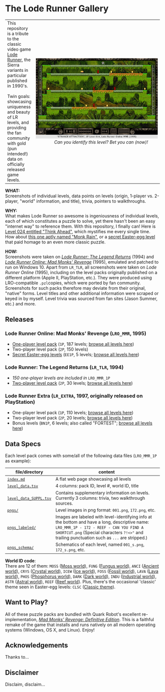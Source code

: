 # The Lode Runner Gallery


<table>
<tr><td>
This repository is a tribute to the classic video game <a href="https://en.wikipedia.org/wiki/Lode_Runner">Lode Runner</a>, the Sierra variants in particular published in 1990's.   
<br><br>
Twin goals: showcasing uniqueness and beauty of LR levels, and providing the fan community with gold (pun intended!) data on officially released game levels. 
</td>
<td width=490><img src="LRO_MMR_1P/pngs_labeled/LRO_MMR_1P - 014 - MOSS - STRANGE ATTRACTION.png" alt="Strange Attraction" width=480><br>
&nbsp; &nbsp; &nbsp; &nbsp; &nbsp; &nbsp;  &nbsp; &nbsp; <em>Can you identify this level? Bet you can (now)!</em> <!-- center tag does not work on GitHub -->
</td>
</tr>
</table>

<!--
This repository is a tribute to the classic video game [Lode Runner](https://en.wikipedia.org/wiki/Lode_Runner), the Sierra variants in particular.  Twin goals: showcasing uniqueness and beauty of LR levels, and providing the fan community with gold (pun intended!) data on officially released game levels. 

| <img src="LRO_MMR_1P/pngs_labeled/LRO_MMR_1P - 014 - MOSS - STRANGE ATTRACTION.png" alt="Strange Attraction" width=480> | 
|:--:| 
| *Can you identify this level? Bet you can (now)!* |
-->
	
<!--
<a href="LRO_MMR_1P/index.md#level-088"><img src="LRO_MMR_1P/pngs/088.png" alt="Ant Farm" width=320></a>

Below works on GitHub, but impossible to put caption
<img align=right src="LRO_MMR_1P/pngs_labeled/LRO_MMR_1P - 014 - MOSS - STRANGE ATTRACTION.png" alt="Strange Attraction" width=480>
--> 

<!-- works offline, but style does not work on GitHub
<figure style="float:right">
<img src="LRO_MMR_1P/pngs_labeled/LRO_MMR_1P - 014 - MOSS - STRANGE ATTRACTION.png" alt="Strange Attraction" width=480>
<center><figcaption><em>Can you identify this level? Bet you can (now)!</em></figcaption></center>
</figure>
-->


**WHAT:**<br>
Screenshots of individual levels, data points on levels (origin, 1-player vs. 2-player, "world" information, and title), trivia, pointers to walkthroughs. 

**WHY:**<br>
What makes Lode Runner so awesome is ingeniousness of individual levels, each of which constitutes a puzzle to solve, yet there hasn't been an easy "internet way" to reference them. With this repository, I finally can! 
Here is [Level 024 entitled "Think Ahead"](LRO_MMR_1P/index.md#level-024), which mystifies me every single time. 
How about <a href="LRO_MMR_1P/pngs_labeled/LRO_MMR_1P - 166 - REEF - MONK RAIN.png">this one aptly named "Monk Rain"</a>, or a [secret Easter-egg level](LRO_MMR_EE1P/index.md#level-002) that paid homage to an even more classic puzzle.  

<!-- [Level 083 "Disorderly Dig"](LRO_MMR_1P/index.md#level-083) which is a long-time favorite -->

**HOW:**<br>
Screenshots were taken on [_Lode Runner: The Legend Returns_](https://en.wikipedia.org/wiki/Lode_Runner:_The_Legend_Returns) (1994) and [_Lode Runner Online: Mad Monks' Revenge_](https://en.wikipedia.org/wiki/Lode_Runner_Online:_The_Mad_Monks%27_Revenge) (1995), emulated and patched to run on Windows 10. 
Apart from `LR_TLR`, all screenshots were taken on _Lode Runner Online_ (1995), including on the level packs originally published on a different platform (Apple II, PlayStation, etc.). They were produced using LRO-compatible `.pzl`copies, which were ported by fan community. Screenshots for such packs therefore may deviate from their original, "native" forms. 
Level titles and other additional information were scraped or keyed in by myself. 
Level trivia was sourced from fan sites (Jason Summer, etc.) and more. 



## Releases

### Lode Runner Online: Mad Monks' Revenge (`LRO_MMR`, 1995)

- [One-player level pack](LRO_MMR_1P/) (`1P`, 187 levels; [browse all levels here](LRO_MMR_1P/index.md)) 
- Two-player level pack (`2P`, 150 levels)
- [Secret Easter-egg levels](LRO_MMR_EE1P) (`EE1P`, 5 levels; [browse all levels here](LRO_MMR_EE1P/index.md))

### Lode Runner: The Legend Returns (`LR_TLR`, 1994)

- _150 one-player levels are included in_ `LRO_MMR_1P`
- [Two-player level pack](LR_TLR_2P/) (`2P`, 30 levels; [browse all levels here](LR_TLR_2P/index.md))

### Lode Runner Extra (`LR_EXTRA`, 1997, originally released on PlayStation)

- One-player level pack (`1P`, 110 levels; [browse all levels here](LR_EXTRA_1P/index.md))
- Two-player level pack (`2P`, 20 levels; [browse all levels here](LR_EXTRA_2P/index.md))
- Bonus levels (`BN1P`, 6 levels; also called "FORTEST"; [browse all levels here](LR_EXTRA_BN1P/index.md))

<!--

### Lode Runner 2 SuperLite 1500 (`LR2_SLITE`, 2000, originally released on PlayStation as a special-edition re-issue of `LR_EXTRA`)
- One-player level pack (`1P`, 23 additional levels after 110 from `LR_EXTRA_1P`)
- Two-player level pack (`2P`, 3 additional levels after 20 from `LR_EXTRA_2P`)
- _6 bonus levels are the same as_ `LR_EXRA_BN1P`
- THANKS pack (`TH1P`, 66 levels)

### Lode Runner (Original, 1983)
- One-player (150 levels)

### Championship Lode Runner (1984)
- One-player (50 levels)
-->

## Data Specs
Each level pack comes with some/all of the following data files (`LRO_MMR_1P` as example): 

| file/directory | content |
| --- | --- |
| [`index.md`](LRO_MMR_1P/index.md) | A flat web page showcasing all levels |
| [`level_data.tsv`](LRO_MMR_1P/level_data.tsv) 	| 4 columns: pack ID, level #, world ID, title |
| [`level_data_SUPPL.tsv`](LRO_MMR_1P/level_data_SUPPL.tsv) | Contains supplementary information on levels. Currently 3 columns: trivia, two walkthrough sources.  
| [`pngs/`](LRO_MMR_1P/pngs) | Level images in png format: `001.png`, `172.png`, etc.  |
| [`pngs_labeled/`](LRO_MMR_1P/pngs_labeled) | Images are labeled with level-identifying info at the bottom and have a long, descriptive name: `LRO_MMR_1P - 172 - REEF - CAN YOU FIND A SHORTCUT.png` (Special characters `?!<>"` and trailing punctuation such as `...` are stripped.) |
| [`pngs_schema/`](LRO_MMR_1P/pngs_schema) | Schematics of each level, named `001_s.png`, `172_s.png`, etc.  |

**World ID code**: <br>
There are 12 of them: 
`MOSS` ([Moss world](LRO_MMR_1P/pngs/001.png)), `FUNG` ([Fungus world](LRO_MMR_1P/pngs/016.png)), `ANCI` ([Ancient world](LRO_MMR_1P/pngs/031.png)), `CRYS` ([Crystal world](LRO_MMR_1P/pngs/046.png)), `ICEW` ([Ice world](LRO_MMR_1P/pngs/061.png)), `FOSS` ([Fossil world](LRO_MMR_1P/pngs/076.png)), `LAVA` ([Lava world](LRO_MMR_1P/pngs/091.png)), `PHOS` ([Phosphorus world](LRO_MMR_1P/pngs/106.png)), `DARK` ([Dark world](LRO_MMR_1P/pngs/121.png)), `INDU` ([Industrial world](LRO_MMR_1P/pngs/136.png)), `ASTR` ([Astral world](LRO_MMR_1P/pngs/151.png)), `REEF` ([Reef world](LRO_MMR_1P/pngs/166.png)). Plus, there's the occasional 'classic' theme seen in Easter-egg levels: `CLSC` ([Classic theme](LRO_MMR_EE1P/pngs/ee1.png)). 


## Want to Play?
All of these puzzle packs are bundled with Quark Robot's excellent re-implementation, [_Mad Monks' Revenge: Definitive Edition_](http://mmr.quarkrobot.com/). This is a faithful remake of the game that installs and runs natively on all modern operating systems (Windows, OS X, and Linux). Enjoy! 

## Acknowledgements
Thanks to...

## Disclaimer
Disclaim, disclaim...